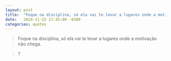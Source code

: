 ```yaml
---
layout: post
title:  "Foque na disciplina, só ela vai te levar a lugares onde a motivação não chega."
date:   2024-11-22 17:45:00 -0300
categories: quotes
---
```

>Foque na disciplina, só ela vai te levar a lugares onde a motivação não chega.

>?
